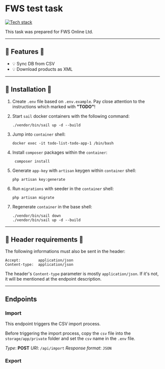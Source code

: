 # FWS test task

[![Tech stack](https://skillicons.dev/icons?i=php,laravel,mysql,docker)](https://skillicons.dev)

This task was prepared for FWS Online Ltd.

---

## :rocket: Features :rocket:

- :bulb: Sync DB from CSV
- :bulb: Download products as XML

---

## 💾 Installation 💾

1. Create `.env` file based on `.env.example`. Pay close attention to the instructions which marked with **"TODO"**!

2. Start `sail` docker containers with the following command:
    ```batch
    ./vendor/bin/sail up -d --build
    ```

3. Jump into `container` shell:
    ```batch
    docker exec -it todo-list-todo-app-1 /bin/bash
    ```

4. Install `composer` packages within the `container`:
    ```batch
     composer install
    ```

5. Generate `app-key` with `artisan` keygen within `container` shell:
    ```batch
    php artisan key:generate
    ```

6. Run  `migrations` with seeder in the `container` shell:
    ```batch
    php artisan migrate
    ```

7. Regenerate `container` in the base shell:
    ```batch
    ./vendor/bin/sail down
    ./vendor/bin/sail up -d --build
    ```

---

## 🤕 Header requirements 🤕

The following informations must also be sent in the header:

```
Accept:        application/json
Content-type:  application/json
```

The header's `Content-type` parameter is mostly `application/json`. If it's not, it will be mentioned at the endpoint description.

---

## Endpoints

### Import
This endpoint triggers the CSV import process.

Before triggering the import process, copy the `csv` file into the `storage/app/private` folder and set the `csv` name in the `.env` file.

*Type*: **POST**
*URI*: `/api/import`
*Response format*: `JSON`

### Export
